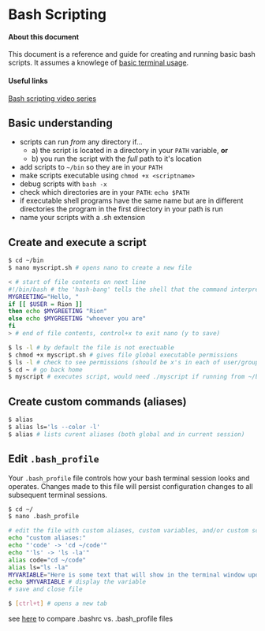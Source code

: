 # Bash Scripting

#### About this document
This document is a reference and guide for creating and running basic bash scripts.  It assumes a knowlege of [basic terminal usage](https://github.com/riongull/notes/blob/master/terminal_notes.md).

#### Useful links
[Bash scripting video series](https://www.youtube.com/watch?v=Djgrtlv4cng)  


## Basic understanding
* scripts can run *from* any directory if...
  * a) the script is located in a directory in your `PATH` variable, __or__
  * b) you run the script with the *full* path to it's location
* add scripts to `~/bin` so they are in your `PATH`
* make scripts executable using `chmod +x <scriptname>`
* debug scripts with `bash -x`
* check which directories are in your `PATH`: `echo $PATH`
* if executable shell programs have the same name but are in different directories the program in the first directory in your path is run
* name your scripts with a .sh extension

## Create and execute a script
``` sh
$ cd ~/bin
$ nano myscript.sh # opens nano to create a new file

< # start of file contents on next line
#!/bin/bash # the 'hash-bang' tells the shell that the command interpreter should be 'bash' (execute using the program found at /bin/bash)
MYGREETING="Hello, "
if [[ $USER = Rion ]]
then echo $MYGREETING "Rion"
else echo $MYGREETING "whoever you are"
fi
> # end of file contents, control+x to exit nano (y to save)

$ ls -l # by default the file is not exectuable
$ chmod +x myscript.sh # gives file global executable permissions
$ ls -l # check to see permissions (should be x's in each of user/group/everyone fields now)
$ cd ~ # go back home
$ myscript # executes script, would need ./myscript if running from ~/bin
```

## Create custom commands (aliases)
``` sh
$ alias
$ alias ls='ls --color -l'
$ alias # lists curent aliases (both global and in current session)
```

## Edit `.bash_profile`
Your `.bash_profile` file controls how your bash terminal session looks and operates.  Changes made to this file will persist configuration changes to all subsequent terminal sessions.

``` sh
$ cd ~/
$ nano .bash_profile

# edit the file with custom aliases, custom variables, and/or custom scrips, for example
echo "custom aliases:"
echo "'code' -> 'cd ~/code'"
echo "'ls' -> 'ls -la'"
alias code="cd ~/code"
alias ls="ls -la"
MYVARIABLE="Here is some text that will show in the terminal window upon open"
echo $MYVARIABLE # display the variable
# save and close file

$ [ctrl+t] # opens a new tab
```
see [here](http://www.joshstaiger.org/archives/2005/07/bash_profile_vs.html) to compare .bashrc vs. .bash_profile files
